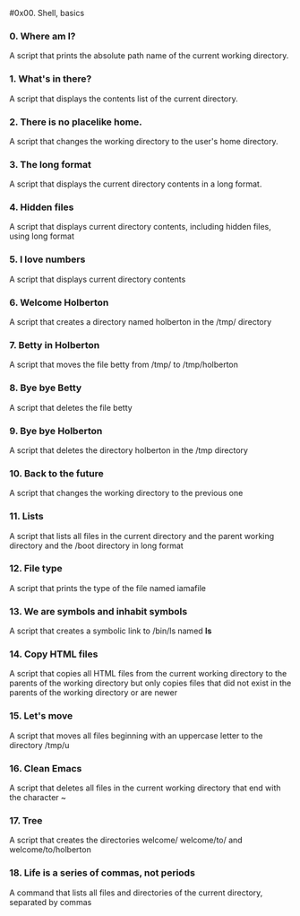 #0x00. Shell, basics
### 0. Where am I?
A script that prints the absolute path name of the current working directory.
### 1. What's in there?
A script that displays the contents list of the current directory.
### 2. There is no placelike home.
A script that changes the working directory to the user's home directory.
### 3. The long format
A script that displays the current directory contents in a long format.
### 4. Hidden files
A script that displays current directory contents, including hidden files, using long format
### 5. I love numbers
A script that displays current directory contents
### 6. Welcome Holberton
A script that creates a directory named holberton in the /tmp/ directory
### 7. Betty in Holberton
A script that moves the file betty from /tmp/ to /tmp/holberton
### 8. Bye bye Betty
A script that deletes the file betty
### 9. Bye bye Holberton
A script that deletes the directory holberton in the /tmp directory
### 10. Back to the future
A script that changes the working directory to the previous one
### 11. Lists
A script that lists all files in the current directory and the parent working directory and the /boot directory in long format
### 12. File type
A script that prints the type of the file named iamafile
### 13. We are symbols and inhabit symbols
A script that creates a symbolic link to /bin/ls named __ls__
### 14. Copy HTML files
A script that copies all HTML files from the current working directory to the parents of the working directory but only copies files that did not exist in the parents of the working directory or are newer
### 15. Let's move
A script that moves all files beginning with an uppercase letter to the directory /tmp/u
### 16. Clean Emacs
A script that deletes all files in the current working directory that end with the character ~
### 17. Tree
A script that creates the directories welcome/ welcome/to/ and welcome/to/holberton
### 18. Life is a series of commas, not periods
A command that lists all files and directories of the current directory, separated by commas
